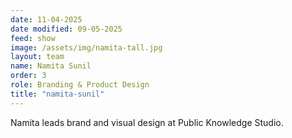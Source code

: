 ```yaml
---
date: 11-04-2025
date modified: 09-05-2025
feed: show
image: /assets/img/namita-tall.jpg
layout: team
name: Namita Sunil
order: 3
role: Branding & Product Design
title: "namita-sunil"
---
```


Namita leads brand and visual design at Public Knowledge Studio.